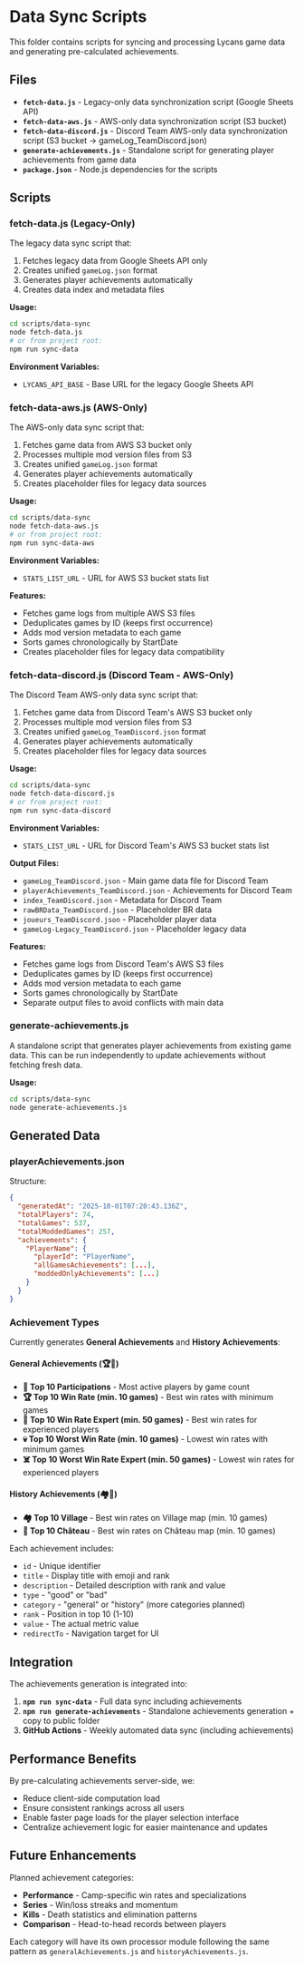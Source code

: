 # Data Sync Scripts

This folder contains scripts for syncing and processing Lycans game data and generating pre-calculated achievements.

## Files

- **`fetch-data.js`** - Legacy-only data synchronization script (Google Sheets API)
- **`fetch-data-aws.js`** - AWS-only data synchronization script (S3 bucket)
- **`fetch-data-discord.js`** - Discord Team AWS-only data synchronization script (S3 bucket → gameLog_TeamDiscord.json)
- **`generate-achievements.js`** - Standalone script for generating player achievements from game data
- **`package.json`** - Node.js dependencies for the scripts

## Scripts

### fetch-data.js (Legacy-Only)

The legacy data sync script that:
1. Fetches legacy data from Google Sheets API only
2. Creates unified `gameLog.json` format
3. Generates player achievements automatically
4. Creates data index and metadata files

**Usage:**
```bash
cd scripts/data-sync
node fetch-data.js
# or from project root:
npm run sync-data
```

**Environment Variables:**
- `LYCANS_API_BASE` - Base URL for the legacy Google Sheets API

### fetch-data-aws.js (AWS-Only)

The AWS-only data sync script that:
1. Fetches game data from AWS S3 bucket only
2. Processes multiple mod version files from S3
3. Creates unified `gameLog.json` format
4. Generates player achievements automatically
5. Creates placeholder files for legacy data sources

**Usage:**
```bash
cd scripts/data-sync
node fetch-data-aws.js
# or from project root:
npm run sync-data-aws
```

**Environment Variables:**
- `STATS_LIST_URL` - URL for AWS S3 bucket stats list

**Features:**
- Fetches game logs from multiple AWS S3 files
- Deduplicates games by ID (keeps first occurrence)
- Adds mod version metadata to each game
- Sorts games chronologically by StartDate
- Creates placeholder files for legacy data compatibility

### fetch-data-discord.js (Discord Team - AWS-Only)

The Discord Team AWS-only data sync script that:
1. Fetches game data from Discord Team's AWS S3 bucket only
2. Processes multiple mod version files from S3
3. Creates unified `gameLog_TeamDiscord.json` format
4. Generates player achievements automatically
5. Creates placeholder files for legacy data sources

**Usage:**
```bash
cd scripts/data-sync
node fetch-data-discord.js
# or from project root:
npm run sync-data-discord
```

**Environment Variables:**
- `STATS_LIST_URL` - URL for Discord Team's AWS S3 bucket stats list

**Output Files:**
- `gameLog_TeamDiscord.json` - Main game data file for Discord Team
- `playerAchievements_TeamDiscord.json` - Achievements for Discord Team
- `index_TeamDiscord.json` - Metadata for Discord Team
- `rawBRData_TeamDiscord.json` - Placeholder BR data
- `joueurs_TeamDiscord.json` - Placeholder player data
- `gameLog-Legacy_TeamDiscord.json` - Placeholder legacy data

**Features:**
- Fetches game logs from Discord Team's AWS S3 files
- Deduplicates games by ID (keeps first occurrence)
- Adds mod version metadata to each game
- Sorts games chronologically by StartDate
- Separate output files to avoid conflicts with main data

### generate-achievements.js

A standalone script that generates player achievements from existing game data. This can be run independently to update achievements without fetching fresh data.

**Usage:**
```bash
cd scripts/data-sync
node generate-achievements.js
```

## Generated Data

### playerAchievements.json

Structure:
```json
{
  "generatedAt": "2025-10-01T07:20:43.136Z",
  "totalPlayers": 74,
  "totalGames": 537,
  "totalModdedGames": 257,
  "achievements": {
    "PlayerName": {
      "playerId": "PlayerName",
      "allGamesAchievements": [...],
      "moddedOnlyAchievements": [...]
    }
  }
}
```

### Achievement Types

Currently generates **General Achievements** and **History Achievements**:

#### General Achievements (🏆🎯)
- **🎯 Top 10 Participations** - Most active players by game count
- **🏆 Top 10 Win Rate (min. 10 games)** - Best win rates with minimum games
- **🌟 Top 10 Win Rate Expert (min. 50 games)** - Best win rates for experienced players
- **💀 Top 10 Worst Win Rate (min. 10 games)** - Lowest win rates with minimum games
- **☠️ Top 10 Worst Win Rate Expert (min. 50 games)** - Lowest win rates for experienced players

#### History Achievements (🏘️🏰)
- **🏘️ Top 10 Village** - Best win rates on Village map (min. 10 games)
- **🏰 Top 10 Château** - Best win rates on Château map (min. 10 games)

Each achievement includes:
- `id` - Unique identifier
- `title` - Display title with emoji and rank
- `description` - Detailed description with rank and value
- `type` - "good" or "bad"
- `category` - "general" or "history" (more categories planned)
- `rank` - Position in top 10 (1-10)
- `value` - The actual metric value
- `redirectTo` - Navigation target for UI

## Integration

The achievements generation is integrated into:

1. **`npm run sync-data`** - Full data sync including achievements
2. **`npm run generate-achievements`** - Standalone achievements generation + copy to public folder
3. **GitHub Actions** - Weekly automated data sync (including achievements)

## Performance Benefits

By pre-calculating achievements server-side, we:
- Reduce client-side computation load
- Ensure consistent rankings across all users
- Enable faster page loads for the player selection interface
- Centralize achievement logic for easier maintenance and updates

## Future Enhancements

Planned achievement categories:
- **Performance** - Camp-specific win rates and specializations
- **Series** - Win/loss streaks and momentum
- **Kills** - Death statistics and elimination patterns
- **Comparison** - Head-to-head records between players

Each category will have its own processor module following the same pattern as `generalAchievements.js` and `historyAchievements.js`.